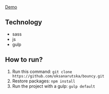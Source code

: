 
[Demo](https://oksanarutska.github.io/Survey-app/public/index.html)
## Technology
- sass
- js
- gulp

## How to run?
1. Run this command: ```git clone https://github.com/oksanarutska/bouncy.git```
2. Restore packages: ```npm install```
3. Run the project with a gulp: ```gulp default```
